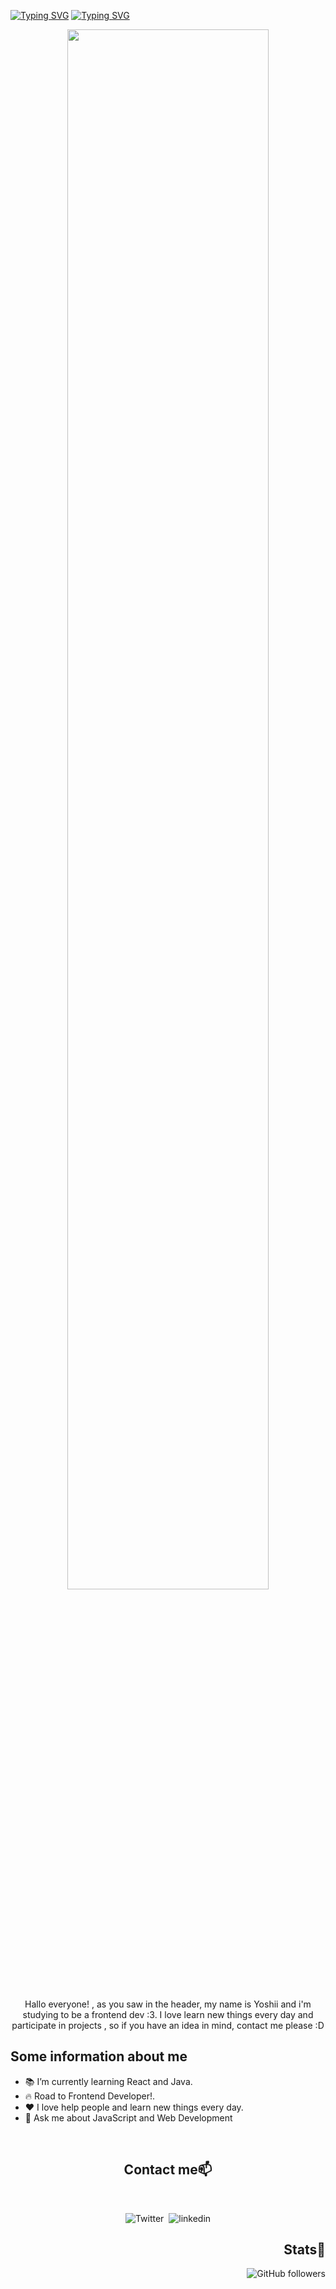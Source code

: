 [![Typing SVG](https://readme-typing-svg.demolab.com?font=Fira+Code&weight=700&pause=1000&color=4EF785&background=4A20FF00&center=true&random=false&width=435&lines=Hello+World!+)](https://git.io/typing-svg)
[![Typing SVG](https://readme-typing-svg.demolab.com?font=Fira+Code&weight=700&pause=1000&color=A78008&background=4A20FF00&center=true&random=false&width=435&lines=My+name+is+Jeff(Yoshii)%F0%9F%91%8B)](https://git.io/typing-svg)
<div align="center">
    <img align="center" src="https://tenor.com/es-US/view/nice-bakuretsu-thumbs-thumbs-up-nice-bakuretsu-gif-13721418.gif" width="80%">
</div>
<br>
<p align="center">Hallo everyone! , as you saw in the header, my name is Yoshii and i'm studying to be a frontend dev :3. I love learn new things every       day and participate in projects , so if you have an idea in mind, contact me please :D</p>

  ## Some information about me
  - 📚 I’m currently learning React and Java.
  - 🔥 Road to Frontend Developer!.
  - ❤  I love help people and learn new things every day.
  - 💬 Ask me about JavaScript and Web Development
  

<br>

<h2 align="center">Contact me📫</h2> 
<br>

<div align="center">

  ![Twitter](https://img.shields.io/twitter/url?style=social&url=https%3A%2F%2Fimg.shields.io%2Ftwitter%2Furl%3Fstyle%3Dsocial%26url%3DiTheYoshii)&nbsp;
  ![linkedin](https://img.shields.io/badge/-linkedin-blue?style=for-the-badge&logo=Linkedin&logoColor=white&link=https://www.linkedin.com/in/jeff-berru/)
</div>

<div align="right">
 
  <h2 align="right">Stats🌱</h2> 
  
  ![GitHub followers](https://img.shields.io/github/followers/YoshiiCoding17?style=social)
  
  
</div>



<!--
**YoshiiCoding17/YoshiiCoding17** is a ✨ _special_ ✨ repository because its `README.md` (this file) appears on your GitHub profile.

-->

